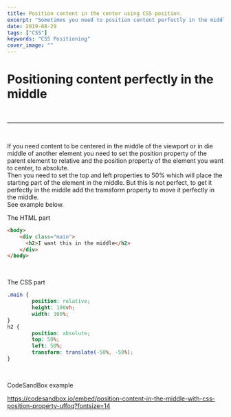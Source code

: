 ```yaml
---
title: Position content in the center using CSS position. 
excerpt: "Sometimes you need to position content perfectly in the middle without using flexbox or grid."
date: 2019-08-29
tags: ["CSS"]
keywords: "CSS Positioning"
cover_image: ""
---
```


# Positioning content perfectly in the middle
<br>
<hr>
<br>

If you need content to be centered in the middle of the viewport or in die middle of another element you need to set the position property of the parent element to relative and the position property of the element you want to center, to absolute.  
Then you need to set the top and left properties to 50% which will place the starting part of the element in the middle. But this is not perfect, to get it perfectly in the middle add the tramsform property to move it perfectly in the middle.  
See example below.

The HTML part
```html
<body>
    <div class="main">
      <h2>I want this in the middle</h2>
    </div>
</body>
```
<br>


The CSS part
```css
.main {
        position: relative;
        height: 100vh;
        width: 100%;
}
h2 {
        position: absolute;
        top: 50%;
        left: 50%;
        transform: translate(-50%, -50%);
}
```
<br>

CodeSandBox example  

https://codesandbox.io/embed/position-content-in-the-middle-with-css-position-property-uffoq?fontsize=14

